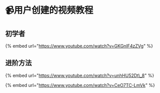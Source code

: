 # 📹用户创建的视频教程

## 初学者

{% embed url="https://www.youtube.com/watch?v=GKGnlF4zZVg" %}

## 进阶方法

{% embed url="https://www.youtube.com/watch?v=unhHU52Dt\_8" %}

{% embed url="https://www.youtube.com/watch?v=CeO7TC-LmVk" %}



